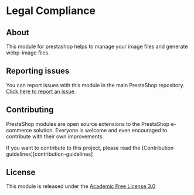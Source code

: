 # Legal Compliance

## About

This module for prestashop helps to manage your image files and generate webp-image files.

## Reporting issues

You can report issues with this module in the main PrestaShop repository. [Click here to report an issue][report-issue]. 

## Contributing

PrestaShop modules are open source extensions to the PrestaShop e-commerce solution. Everyone is welcome and even encouraged to contribute with their own improvements.

If you want to contribute to this project, please read the [Contribution guidelines][contribution-guidelines]

## License

This module is released under the [Academic Free License 3.0][AFL-3.0] 

[report-issue]: 
[contribution-guidelines]: 
[AFL-3.0]: https://opensource.org/licenses/AFL-3.0
